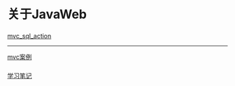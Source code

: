 # 关于JavaWeb

### 


 [mvc_sql_action](http://47.106.11.169:8080/mvc_sql_action/mvc_started_page.jsp)
 
 ---
 
 [mvc案例](http://47.106.11.169:8080/mvcapp/index.jsp)
 
 
###


 [学习笔记](https://www.zybuluo.com/QIUKU1204/note/1117264)


